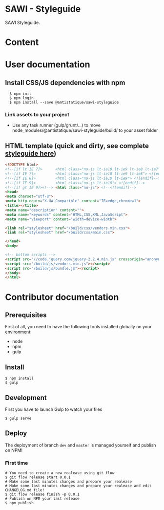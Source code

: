 # SAWI - Styleguide
SAWI Styleguide.

# Content

# User documentation

## Install CSS/JS dependencies with npm

  ````shell
    $ npm init
    $ npm login
    $ npm install --save @antistatique/sawi-styleguide
  ````

### Link assets to your project
- Use any task runner (gulp/grunt/...) to move node_modules/@antistatique/sawi-styleguide/build/ to your asset folder


## HTML template (quick and dirty, see complete [styleguide here](https://antistatique.github.io/sawi-styleguide))

  ````HTML
  <!DOCTYPE html>
<!--[if lt IE 7]>      <html class="no-js lt-ie10 lt-ie9 lt-ie8 lt-ie7"> <![endif]-->
<!--[if IE 7]>         <html class="no-js lt-ie10 lt-ie9 lt-ie8"> <![endif]-->
<!--[if IE 8]>         <html class="no-js lt-ie10 lt-ie9"> <![endif]-->
<!--[if IE 9]>         <html class="no-js lt-ie10"> <![endif]-->
<!--[if gt IE 9]><!--> <html class="no-js"> <!--<![endif]-->
<head>
  <meta charset="utf-8">
  <meta http-equiv="X-UA-Compatible" content="IE=edge,chrome=1">
  <title></title>
  <meta name="description" content="">
  <meta name="keywords" content="HTML,CSS,XML,JavaScript">
  <meta name="viewport" content="width=device-width">

  <link rel="stylesheet" href="/build/css/vendors.min.css">
  <link rel="stylesheet" href="/build/css/main.css">

</head>
<body>

  <!-- bottom scripts -->
  <script src="//code.jquery.com/jquery-2.2.4.min.js" crossorigin="anonymous"></script>
  <script src="/build/js/vendors.min.js"></script>
  <script src="/build/js/bundle.js"></script>
</body>
</html>  
````

# Contributor documentation

## Prerequisites

First of all, you need to have the following tools installed globally on your environment:

* node
* npm
* gulp

## Install

````shell
$ npm install
$ gulp
````

## Development

First you have to launch Gulp to watch your files

````shell
$ gulp serve
````

## Deploy
The deployment of branch `dev` and `master` is managed yourself and publish on NPM!

### First time

````shell
# You need to create a new realease using git flow
$ git flow release start 0.0.1
# Make some last minutes changes and prepare your realease
# Make some last minutes changes and prepare your realease and edit CHANGELOG.md file!
$ git flow release finish -p 0.0.1
# Publish on NPM your last release
$ npm publish
````
